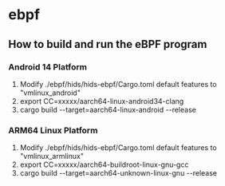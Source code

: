 # ebpf

## How to build and run the eBPF program
### Android 14 Platform
1. Modify ./ebpf/hids/hids-ebpf/Cargo.toml default features to "vmlinux_android"
2.  export CC=xxxxx/aarch64-linux-android34-clang
3. cargo build --target=aarch64-linux-android --release

### ARM64 Linux Platform
1. Modify ./ebpf/hids/hids-ebpf/Cargo.toml default features to "vmlinux_armlinux"
2. export CC=xxxxx/aarch64-buildroot-linux-gnu-gcc
3. cargo build --target=aarch64-unknown-linux-gnu --release   